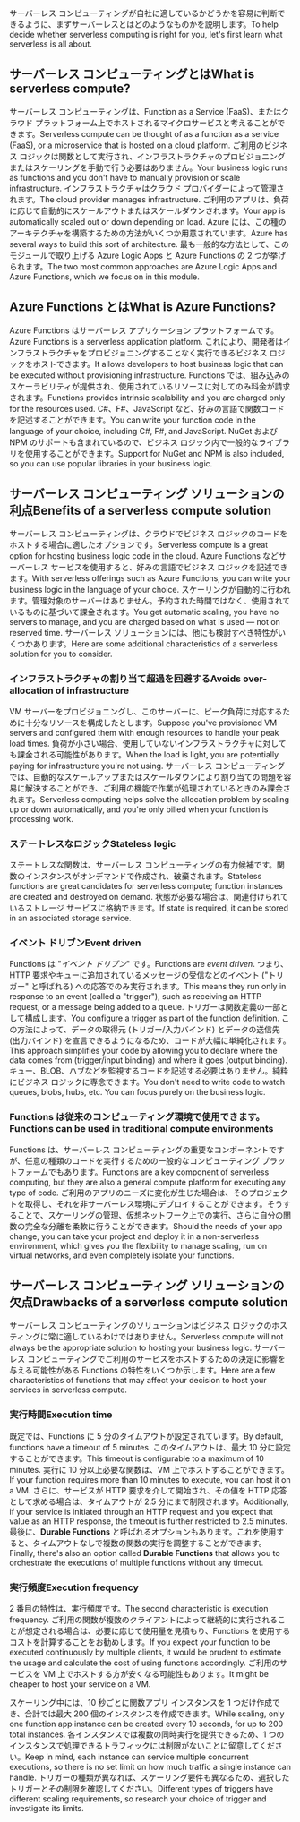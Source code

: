 <span data-ttu-id="43edf-101">サーバーレス コンピューティングが自社に適しているかどうかを容易に判断できるように、まずサーバーレスとはどのようなものかを説明します。</span><span class="sxs-lookup"><span data-stu-id="43edf-101">To help decide whether serverless computing is right for you, let's first learn what serverless is all about.</span></span>

## <a name="what-is-serverless-compute"></a><span data-ttu-id="43edf-102">サーバーレス コンピューティングとは</span><span class="sxs-lookup"><span data-stu-id="43edf-102">What is serverless compute?</span></span>

<span data-ttu-id="43edf-103">サーバーレス コンピューティングは、Function as a Service (FaaS)、またはクラウド プラットフォーム上でホストされるマイクロサービスと考えることができます。</span><span class="sxs-lookup"><span data-stu-id="43edf-103">Serverless compute can be thought of as a function as a service (FaaS), or a microservice that is hosted on a cloud platform.</span></span> <span data-ttu-id="43edf-104">ご利用のビジネス ロジックは関数として実行され、インフラストラクチャのプロビジョニングまたはスケーリングを手動で行う必要はありません。</span><span class="sxs-lookup"><span data-stu-id="43edf-104">Your business logic runs as functions and you don't have to manually provision or scale infrastructure.</span></span> <span data-ttu-id="43edf-105">インフラストラクチャはクラウド プロバイダーによって管理されます。</span><span class="sxs-lookup"><span data-stu-id="43edf-105">The cloud provider manages infrastructure.</span></span> <span data-ttu-id="43edf-106">ご利用のアプリは、負荷に応じて自動的にスケールアウトまたはスケールダウンされます。</span><span class="sxs-lookup"><span data-stu-id="43edf-106">Your app is automatically scaled out or down depending on load.</span></span> <span data-ttu-id="43edf-107">Azure には、この種のアーキテクチャを構築するための方法がいくつか用意されています。</span><span class="sxs-lookup"><span data-stu-id="43edf-107">Azure has several ways to build this sort of architecture.</span></span> <span data-ttu-id="43edf-108">最も一般的な方法として、このモジュールで取り上げる Azure Logic Apps と Azure Functions の 2 つが挙げられます。</span><span class="sxs-lookup"><span data-stu-id="43edf-108">The two most common approaches are Azure Logic Apps and Azure Functions, which we focus on in this module.</span></span>

## <a name="what-is-azure-functions"></a><span data-ttu-id="43edf-109">Azure Functions とは</span><span class="sxs-lookup"><span data-stu-id="43edf-109">What is Azure Functions?</span></span>

<span data-ttu-id="43edf-110">Azure Functions はサーバーレス アプリケーション プラットフォームです。</span><span class="sxs-lookup"><span data-stu-id="43edf-110">Azure Functions is a serverless application platform.</span></span> <span data-ttu-id="43edf-111">これにより、開発者はインフラストラクチャをプロビジョニングすることなく実行できるビジネス ロジックをホストできます。</span><span class="sxs-lookup"><span data-stu-id="43edf-111">It allows developers to host business logic that can be executed without provisioning infrastructure.</span></span> <span data-ttu-id="43edf-112">Functions では、組み込みのスケーラビリティが提供され、使用されているリソースに対してのみ料金が請求されます。</span><span class="sxs-lookup"><span data-stu-id="43edf-112">Functions provides intrinsic scalability and you are charged only for the resources used.</span></span> <span data-ttu-id="43edf-113">C#、F#、JavaScript など、好みの言語で関数コードを記述することができます。</span><span class="sxs-lookup"><span data-stu-id="43edf-113">You can write your function code in the language of your choice, including C#, F#, and JavaScript.</span></span> <span data-ttu-id="43edf-114">NuGet および NPM のサポートも含まれているので、ビジネス ロジック内で一般的なライブラリを使用することができます。</span><span class="sxs-lookup"><span data-stu-id="43edf-114">Support for NuGet and NPM is also included, so you can use popular libraries in your business logic.</span></span>

## <a name="benefits-of-a-serverless-compute-solution"></a><span data-ttu-id="43edf-115">サーバーレス コンピューティング ソリューションの利点</span><span class="sxs-lookup"><span data-stu-id="43edf-115">Benefits of a serverless compute solution</span></span>

<span data-ttu-id="43edf-116">サーバーレス コンピューティングは、クラウドでビジネス ロジックのコードをホストする場合に適したオプションです。</span><span class="sxs-lookup"><span data-stu-id="43edf-116">Serverless compute is a great option for hosting business logic code in the cloud.</span></span> <span data-ttu-id="43edf-117">Azure Functions などサーバーレス サービスを使用すると、好みの言語でビジネス ロジックを記述できます。</span><span class="sxs-lookup"><span data-stu-id="43edf-117">With serverless offerings such as Azure Functions, you can write your business logic in the language of your choice.</span></span> <span data-ttu-id="43edf-118">スケーリングが自動的に行われます。管理対象のサーバーはありません。予約された時間ではなく、使用されているものに基づいて課金されます。</span><span class="sxs-lookup"><span data-stu-id="43edf-118">You get automatic scaling, you have no servers to manage, and you are charged based on what is used — not on reserved time.</span></span> <span data-ttu-id="43edf-119">サーバーレス ソリューションには、他にも検討すべき特性がいくつかあります。</span><span class="sxs-lookup"><span data-stu-id="43edf-119">Here are some additional characteristics of a serverless solution for you to consider.</span></span>

### <a name="avoids-over-allocation-of-infrastructure"></a><span data-ttu-id="43edf-120">インフラストラクチャの割り当て超過を回避する</span><span class="sxs-lookup"><span data-stu-id="43edf-120">Avoids over-allocation of infrastructure</span></span>

<span data-ttu-id="43edf-121">VM サーバーをプロビジョニングし、このサーバーに、ピーク負荷に対応するために十分なリソースを構成したとします。</span><span class="sxs-lookup"><span data-stu-id="43edf-121">Suppose you've provisioned VM servers and configured them with enough resources to handle your peak load times.</span></span> <span data-ttu-id="43edf-122">負荷が小さい場合、使用していないインフラストラクチャに対しても課金される可能性があります。</span><span class="sxs-lookup"><span data-stu-id="43edf-122">When the load is light, you are potentially paying for infrastructure you're not using.</span></span> <span data-ttu-id="43edf-123">サーバーレス コンピューティングでは、自動的なスケールアップまたはスケールダウンにより割り当ての問題を容易に解決することができ、ご利用の機能で作業が処理されているときのみ課金されます。</span><span class="sxs-lookup"><span data-stu-id="43edf-123">Serverless computing helps solve the allocation problem by scaling up or down automatically, and you're only billed when your function is processing work.</span></span>

### <a name="stateless-logic"></a><span data-ttu-id="43edf-124">ステートレスなロジック</span><span class="sxs-lookup"><span data-stu-id="43edf-124">Stateless logic</span></span>

<span data-ttu-id="43edf-125">ステートレスな関数は、サーバーレス コンピューティングの有力候補です。関数のインスタンスがオンデマンドで作成され、破棄されます。</span><span class="sxs-lookup"><span data-stu-id="43edf-125">Stateless functions are great candidates for serverless compute; function instances are created and destroyed on demand.</span></span> <span data-ttu-id="43edf-126">状態が必要な場合は、関連付けられているストレージ サービスに格納できます。</span><span class="sxs-lookup"><span data-stu-id="43edf-126">If state is required, it can be stored in an associated storage service.</span></span>

### <a name="event-driven"></a><span data-ttu-id="43edf-127">イベント ドリブン</span><span class="sxs-lookup"><span data-stu-id="43edf-127">Event driven</span></span>

<span data-ttu-id="43edf-128">Functions は "_イベント ドリブン_" です。</span><span class="sxs-lookup"><span data-stu-id="43edf-128">Functions are _event driven_.</span></span> <span data-ttu-id="43edf-129">つまり、HTTP 要求やキューに追加されているメッセージの受信などのイベント ("トリガー" と呼ばれる) への応答でのみ実行されます。</span><span class="sxs-lookup"><span data-stu-id="43edf-129">This means they run only in response to an event (called a "trigger"), such as receiving an HTTP request, or a message being added to a queue.</span></span> <span data-ttu-id="43edf-130">トリガーは関数定義の一部として構成します。</span><span class="sxs-lookup"><span data-stu-id="43edf-130">You configure a trigger as part of the function definition.</span></span> <span data-ttu-id="43edf-131">この方法によって、データの取得元 (トリガー/入力バインド) とデータの送信先 (出力バインド) を宣言できるようになるため、コードが大幅に単純化されます。</span><span class="sxs-lookup"><span data-stu-id="43edf-131">This approach simplifies your code by allowing you to declare where the data comes from (trigger/input binding) and where it goes (output binding).</span></span> <span data-ttu-id="43edf-132">キュー、BLOB、ハブなどを監視するコードを記述する必要はありません。純粋にビジネス ロジックに専念できます。</span><span class="sxs-lookup"><span data-stu-id="43edf-132">You don't need to write code to watch queues, blobs, hubs, etc. You can focus purely on the business logic.</span></span>

### <a name="functions-can-be-used-in-traditional-compute-environments"></a><span data-ttu-id="43edf-133">Functions は従来のコンピューティング環境で使用できます。</span><span class="sxs-lookup"><span data-stu-id="43edf-133">Functions can be used in traditional compute environments</span></span>

<span data-ttu-id="43edf-134">Functions は、サーバーレス コンピューティングの重要なコンポーネントですが、任意の種類のコードを実行するための一般的なコンピューティング プラットフォームでもあります。</span><span class="sxs-lookup"><span data-stu-id="43edf-134">Functions are a key component of serverless computing, but they are also a general compute platform for executing any type of code.</span></span> <span data-ttu-id="43edf-135">ご利用のアプリのニーズに変化が生じた場合は、そのプロジェクトを取得し、それを非サーバーレス環境にデプロイすることができます。そうすることで、スケーリングの管理、仮想ネットワーク上での実行、さらに自分の関数の完全な分離を柔軟に行うことができます。</span><span class="sxs-lookup"><span data-stu-id="43edf-135">Should the needs of your app change, you can take your project and deploy it in a non-serverless environment, which gives you the flexibility to manage scaling, run on virtual networks, and even completely isolate your functions.</span></span>

## <a name="drawbacks-of-a-serverless-compute-solution"></a><span data-ttu-id="43edf-136">サーバーレス コンピューティング ソリューションの欠点</span><span class="sxs-lookup"><span data-stu-id="43edf-136">Drawbacks of a serverless compute solution</span></span>

<span data-ttu-id="43edf-137">サーバーレス コンピューティングのソリューションはビジネス ロジックのホスティングに常に適しているわけではありません。</span><span class="sxs-lookup"><span data-stu-id="43edf-137">Serverless compute will not always be the appropriate solution to hosting your business logic.</span></span> <span data-ttu-id="43edf-138">サーバーレス コンピューティングでご利用のサービスをホストするための決定に影響を与える可能性がある Functions の特性をいくつか示します。</span><span class="sxs-lookup"><span data-stu-id="43edf-138">Here are a few characteristics of functions that may affect your decision to host your services in serverless compute.</span></span>

### <a name="execution-time"></a><span data-ttu-id="43edf-139">実行時間</span><span class="sxs-lookup"><span data-stu-id="43edf-139">Execution time</span></span>

<span data-ttu-id="43edf-140">既定では、Functions に 5 分のタイムアウトが設定されています。</span><span class="sxs-lookup"><span data-stu-id="43edf-140">By default, functions have a timeout of 5 minutes.</span></span> <span data-ttu-id="43edf-141">このタイムアウトは、最大 10 分に設定することができます。</span><span class="sxs-lookup"><span data-stu-id="43edf-141">This timeout is configurable to a maximum of 10 minutes.</span></span> <span data-ttu-id="43edf-142">実行に 10 分以上必要な関数は、VM 上でホストすることができます。</span><span class="sxs-lookup"><span data-stu-id="43edf-142">If your function requires more than 10 minutes to execute, you can host it on a VM.</span></span> <span data-ttu-id="43edf-143">さらに、サービスが HTTP 要求を介して開始され、その値を HTTP 応答として求める場合は、タイムアウトが 2.5 分にまで制限されます。</span><span class="sxs-lookup"><span data-stu-id="43edf-143">Additionally, if your service is initiated through an HTTP request and you expect that value as an HTTP response, the timeout is further restricted to 2.5 minutes.</span></span> <span data-ttu-id="43edf-144">最後に、**Durable Functions** と呼ばれるオプションもあります。これを使用すると、タイムアウトなしで複数の関数の実行を調整することができます。</span><span class="sxs-lookup"><span data-stu-id="43edf-144">Finally, there's also an option called **Durable Functions** that allows you to orchestrate the executions of multiple functions without any timeout.</span></span>

### <a name="execution-frequency"></a><span data-ttu-id="43edf-145">実行頻度</span><span class="sxs-lookup"><span data-stu-id="43edf-145">Execution frequency</span></span>

<span data-ttu-id="43edf-146">2 番目の特性は、実行頻度です。</span><span class="sxs-lookup"><span data-stu-id="43edf-146">The second characteristic is execution frequency.</span></span> <span data-ttu-id="43edf-147">ご利用の関数が複数のクライアントによって継続的に実行されることが想定される場合は、必要に応じて使用量を見積もり、Functions を使用するコストを計算することをお勧めします。</span><span class="sxs-lookup"><span data-stu-id="43edf-147">If you expect your function to be executed continuously by multiple clients, it would be prudent to estimate the usage and calculate the cost of using functions accordingly.</span></span> <span data-ttu-id="43edf-148">ご利用のサービスを VM 上でホストする方が安くなる可能性もあります。</span><span class="sxs-lookup"><span data-stu-id="43edf-148">It might be cheaper to host your service on a VM.</span></span>

<span data-ttu-id="43edf-149">スケーリング中には、10 秒ごとに関数アプリ インスタンスを 1 つだけ作成でき、合計では最大 200 個のインスタンスを作成できます。</span><span class="sxs-lookup"><span data-stu-id="43edf-149">While scaling, only one function app instance can be created every 10 seconds, for up to 200 total instances.</span></span> <span data-ttu-id="43edf-150">各インスタンスでは複数の同時実行を提供できるため、1 つのインスタンスで処理できるトラフィックには制限がないことに留意してください。</span><span class="sxs-lookup"><span data-stu-id="43edf-150">Keep in mind, each instance can service multiple concurrent executions, so there is no set limit on how much traffic a single instance can handle.</span></span> <span data-ttu-id="43edf-151">トリガーの種類が異なれば、スケーリング要件も異なるため、選択したトリガーとその制限を確認してください。</span><span class="sxs-lookup"><span data-stu-id="43edf-151">Different types of triggers have different scaling requirements, so research your choice of trigger and investigate its limits.</span></span>
